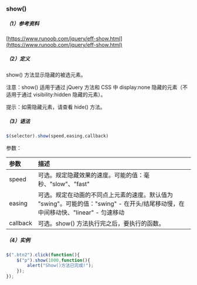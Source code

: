 ### show\(\)

##### （1）参考资料

[https://www.runoob.com/jquery/eff-show.html](https://www.runoob.com/jquery/eff-show.html)

##### （2）定义

show\(\) 方法显示隐藏的被选元素。

注意：show\(\) 适用于通过 jQuery 方法和 CSS 中 display:none 隐藏的元素（不适用于通过 visibility:hidden 隐藏的元素）。

提示：如需隐藏元素，请查看 hide\(\) 方法。

##### （3）语法

```js
$(selector).show(speed,easing,callback)
```

参数：

| 参数 | 描述 |
| :--- | :--- |
| speed | 可选。规定隐藏效果的速度。可能的值：毫秒、"slow"、"fast" |
| easing | 可选。规定在动画的不同点上元素的速度。默认值为 "swing"。可能的值："swing" - 在开头/结尾移动慢，在中间移动快、"linear" - 匀速移动 |
| callback | 可选。show\(\) 方法执行完之后，要执行的函数。 |

##### （4）实例

```js
$(".btn2").click(function(){
	$("p").show(1000,function(){
		alert("Show()方法已完成!");
	});
});
```



